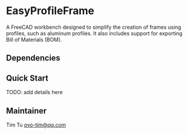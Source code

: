 # EasyProfileFrame

A FreeCAD workbench designed to simplify the creation of frames using profiles, such as aluminum profiles. It also includes support for exporting Bill of Materials (BOM).

## Dependencies



## Quick Start

TODO: add details here

## Maintainer

Tim Tu
ovo-tim@qq.com
